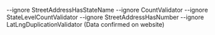 --ignore StreetAddressHasStateName --ignore CountValidator --ignore StateLevelCountValidator --ignore StreetAddressHasNumber --ignore LatLngDuplicationValidator (Data confirmed on website)
